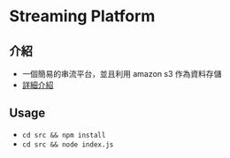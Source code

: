 # Streaming Platform
## 介紹
- 一個簡易的串流平台，並且利用 amazon s3 作為資料存儲
- <a href='https://hackmd.io/8TjXmO6ZQiWGy4wULmGyog'>詳細介紹</a>
## Usage
- `cd src && npm install`
- `cd src && node index.js`